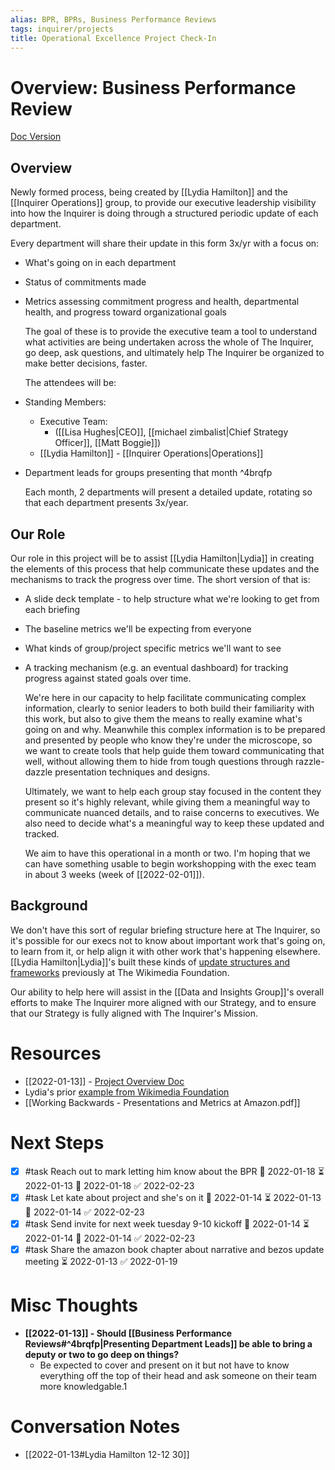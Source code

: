 ```yaml
---
alias: BPR, BPRs, Business Performance Reviews
tags: inquirer/projects
title: Operational Excellence Project Check-In
---
```


# Overview: Business Performance Review
[Doc Version](https://docs.google.com/document/d/1ixWMSY8Q2LDX2AeC83am5x5J1AqAm6pvj82ta3fEVF8/edit#)
## Overview
Newly formed process, being created by [[Lydia Hamilton]] and the [[Inquirer Operations]] group, to provide our executive leadership visibility into how the Inquirer is doing through a structured periodic update of each department.

Every department will share their update in this form 3x/yr with a focus on:
- What's going on in each department
- Status of commitments made
- Metrics assessing commitment progress and health, departmental health, and progress toward organizational goals
  
  The goal of these is to provide the executive team a tool to understand what activities are being undertaken across the whole of The Inquirer, go deep, ask questions, and ultimately help The Inquirer be organized to make better decisions, faster.
  
  The attendees will be:
- Standing Members:
	- Executive Team:
		- ([[Lisa Hughes|CEO]], [[michael zimbalist|Chief Strategy Officer]], [[Matt Boggie]])
	- [[Lydia Hamilton]] - [[Inquirer Operations|Operations]]
- Department leads for groups presenting that month ^4brqfp
  
  Each month, 2 departments will present a detailed update, rotating so that each department presents 3x/year.
## Our Role
Our role in this project will be to assist [[Lydia Hamilton|Lydia]] in creating the elements of this process that help communicate these updates and the mechanisms to track the progress over time. The short version of that is:
- A slide deck template - to help structure what we're looking to get from each briefing
- The baseline metrics we'll be expecting from everyone
- What kinds of group/project specific metrics we'll want to see
- A tracking mechanism (e.g. an eventual dashboard) for tracking progress against stated goals over time.
  
  We're here in our capacity to help facilitate communicating complex information, clearly to senior leaders to both build their familiarity with this work, but also to give them the means to really examine what's going on and why. Meanwhile this complex information is to be prepared and presented by people who know they're under the microscope, so we want to create tools that help guide them toward communicating that well, without allowing them to hide from tough questions through razzle-dazzle presentation techniques and designs.
  
  Ultimately, we want to help each group stay focused in the content they present so it's highly relevant, while giving them a meaningful way to communicate nuanced details, and to raise concerns to executives. We also need to decide what's a meaningful way to keep these updated and tracked.
  
  We aim to have this operational in a month or two. I'm hoping that we can have something usable to begin workshopping with the exec team in about 3 weeks (week of [[2022-02-01]]).
## Background
We don't have this sort of regular briefing structure here at The Inquirer, so it's possible for our execs not to know about important work that's going on, to learn from it, or help align it with other work that's happening elsewhere. [[Lydia Hamilton|Lydia]]'s built these kinds of [update structures and frameworks](https://meta.wikimedia.org/wiki/Wikimedia_Foundation_Annual_Plan/Tuning_sessions) previously at The Wikimedia Foundation.

Our ability to help here will assist in the [[Data and Insights Group]]'s overall efforts to make The Inquirer more aligned with our Strategy, and to ensure that our Strategy is fully aligned with The Inquirer's Mission.
# Resources
- [[2022-01-13]] - [Project Overview Doc](https://docs.google.com/document/d/1ixWMSY8Q2LDX2AeC83am5x5J1AqAm6pvj82ta3fEVF8/edit#)
- Lydia's prior [example from Wikimedia Foundation](https://meta.wikimedia.org/wiki/Wikimedia_Foundation_Annual_Plan/Tuning_sessions)
- [[Working Backwards - Presentations and Metrics at Amazon.pdf]]
# Next Steps
- [x] #task Reach out to mark letting him know about the BPR 🛫 2022-01-18 ⏳ 2022-01-13 📅 2022-01-18 ✅ 2022-02-23
- [x] #task Let kate about project and she's on it 🛫 2022-01-14 ⏳ 2022-01-13 📅 2022-01-14 ✅ 2022-02-23
- [x] #task Send invite for next week tuesday 9-10 kickoff 🛫 2022-01-14 ⏳ 2022-01-14 📅 2022-01-14 ✅ 2022-02-23
- [x] #task Share the amazon book chapter about narrative and bezos update meeting ⏳ 2022-01-13 ✅ 2022-01-19
# Misc Thoughts
- **[[2022-01-13]] - Should [[Business Performance Reviews#^4brqfp|Presenting Department Leads]] be able to bring a deputy or two to go deep on things?**
	- Be expected to cover and present on it but not have to know everything off the top of their head and ask someone on their team more knowledgable.1
# Conversation Notes
- [[2022-01-13#Lydia Hamilton 12-12 30]]